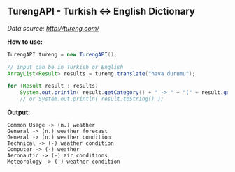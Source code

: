 ## TurengAPI - Turkish <-> English Dictionary

*Data source: http://tureng.com/*

**How to use:**
```java
TurengAPI tureng = new TurengAPI();

// input can be in Turkish or English
ArrayList<Result> results = tureng.translate("hava durumu");

for (Result result : results)
	System.out.println( result.getCategory() + " -> " + "(" + result.getType() + ") " +  result.getTranslation() );
	// or System.out.println( result.toString() );
```

**Output:**
```
Common Usage -> (n.) weather
General -> (n.) weather forecast
General -> (n.) weather condition
Technical -> (-) weather condition
Computer -> (-) weather
Aeronautic -> (-) air conditions
Meteorology -> (-) weather condition
```
